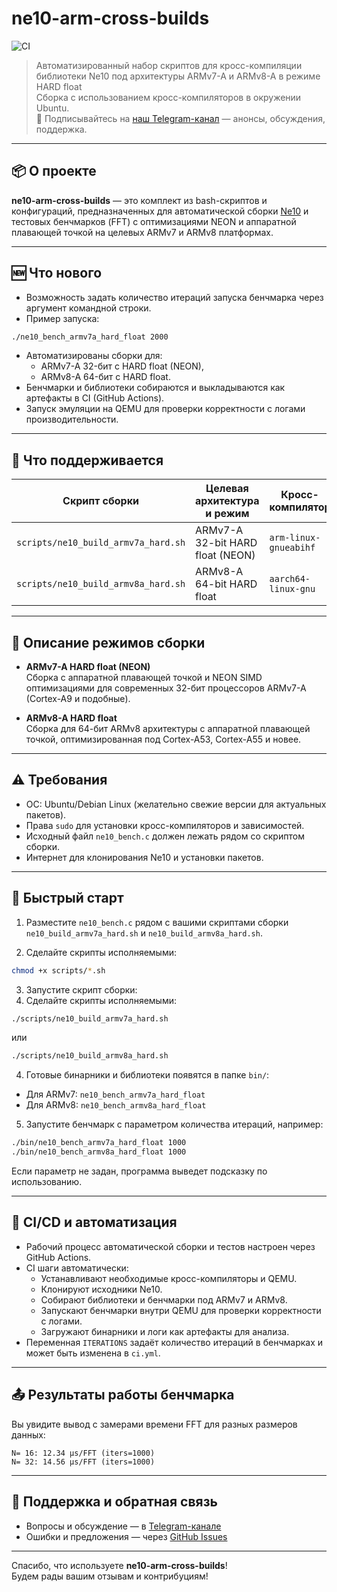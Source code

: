 # ne10-arm-cross-builds

![CI](https://github.com/plisius/ne10-arm-cross-builds/actions/workflows/ci.yml/badge.svg)


> Автоматизированный набор скриптов для кросс-компиляции библиотеки Ne10 под архитектуры ARMv7-A и ARMv8-A в режиме HARD float  
> Сборка с использованием кросс-компиляторов в окружении Ubuntu.  
> 📲 Подписывайтесь на [наш Telegram-канал](https://t.me/dsp_labs) — анонсы, обсуждения, поддержка.

---

## 📦 О проекте

**ne10-arm-cross-builds** — это комплект из bash-скриптов и конфигураций, предназначенных для автоматической сборки [Ne10](https://github.com/projectNe10/Ne10) и тестовых бенчмарков (FFT) с оптимизациями NEON и аппаратной плавающей точкой на целевых ARMv7 и ARMv8 платформах.

---

## 🆕 Что нового

- Возможность задать количество итераций запуска бенчмарка через аргумент командной строки.
- Пример запуска:
```bash
./ne10_bench_armv7a_hard_float 2000
```
- Автоматизированы сборки для:
  - ARMv7-A 32-бит с HARD float (NEON),
  - ARMv8-A 64-бит с HARD float.
- Бенчмарки и библиотеки собираются и выкладываются как артефакты в CI (GitHub Actions).
- Запуск эмуляции на QEMU для проверки корректности с логами производительности.

---

## 🧠 Что поддерживается

| Скрипт сборки                   | Целевая архитектура и режим                   | Кросс-компилятор                       |
|---------------------------------|----------------------------------------------|--------------------------------------|
| `scripts/ne10_build_armv7a_hard.sh` | ARMv7-A 32-bit HARD float (NEON)             | `arm-linux-gnueabihf`                 |
| `scripts/ne10_build_armv8a_hard.sh` | ARMv8-A 64-bit HARD float                     | `aarch64-linux-gnu`                   |

---

## 🔨 Описание режимов сборки

- **ARMv7-A HARD float (NEON)**  
  Сборка с аппаратной плавающей точкой и NEON SIMD оптимизациями для современных 32-бит процессоров ARMv7-A (Cortex-A9 и подобные).

- **ARMv8-A HARD float**  
  Сборка для 64-бит ARMv8 архитектуры с аппаратной плавающей точкой, оптимизированная под Cortex-A53, Cortex-A55 и новее.

---

## ⚠️ Требования

- ОС: Ubuntu/Debian Linux (желательно свежие версии для актуальных пакетов).
- Права `sudo` для установки кросс-компиляторов и зависимостей.
- Исходный файл `ne10_bench.c` должен лежать рядом со скриптом сборки.
- Интернет для клонирования Ne10 и установки пакетов.
---

## 🚀 Быстрый старт

1. Разместите `ne10_bench.c` рядом с вашими скриптами сборки `ne10_build_armv7a_hard.sh` и `ne10_build_armv8a_hard.sh`.

2. Сделайте скрипты исполняемыми:  
```bash
chmod +x scripts/*.sh
```

3. Запустите скрипт сборки:
2. Сделайте скрипты исполняемыми:  
```bash
./scripts/ne10_build_armv7a_hard.sh
```
или
```bash
./scripts/ne10_build_armv8a_hard.sh
```


4. Готовые бинарники и библиотеки появятся в папке `bin/`:

- Для ARMv7: `ne10_bench_armv7a_hard_float`
- Для ARMv8: `ne10_bench_armv8a_hard_float`

5. Запустите бенчмарк с параметром количества итераций, например:
```bash
./bin/ne10_bench_armv7a_hard_float 1000
./bin/ne10_bench_armv8a_hard_float 1000
```


Если параметр не задан, программа выведет подсказку по использованию.

---

## 🔄 CI/CD и автоматизация

- Рабочий процесс автоматической сборки и тестов настроен через GitHub Actions.
- CI шаги автоматически:
  - Устанавливают необходимые кросс-компиляторы и QEMU.
  - Клонируют исходники Ne10.
  - Собирают библиотеки и бенчмарки под ARMv7 и ARMv8.
  - Запускают бенчмарки внутри QEMU для проверки корректности с логами.
  - Загружают бинарники и логи как артефакты для анализа.
- Переменная `ITERATIONS` задаёт количество итераций в бенчмарках и может быть изменена в `ci.yml`.

---

## 📤 Результаты работы бенчмарка

Вы увидите вывод с замерами времени FFT для разных размеров данных:
```
N= 16: 12.34 µs/FFT (iters=1000)
N= 32: 14.56 µs/FFT (iters=1000)
```


---

## 📝 Поддержка и обратная связь

- Вопросы и обсуждение — в [Telegram-канале](https://t.me/dsp_labs)
- Ошибки и предложения — через [GitHub Issues](https://github.com/plisius/ne10-arm-cross-builds/issues)

---

Спасибо, что используете **ne10-arm-cross-builds**!  
Будем рады вашим отзывам и контрибуциям!
